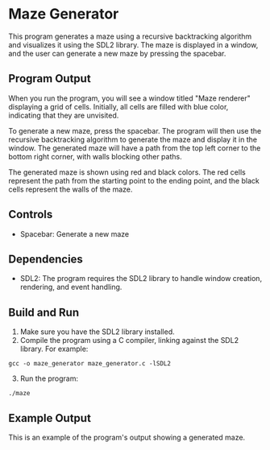 # Maze Generator

This program generates a maze using a recursive backtracking algorithm and visualizes it using the SDL2 library. The maze is displayed in a window, and the user can generate a new maze by pressing the spacebar.

## Program Output

When you run the program, you will see a window titled "Maze renderer" displaying a grid of cells. Initially, all cells are filled with blue color, indicating that they are unvisited.

To generate a new maze, press the spacebar. The program will then use the recursive backtracking algorithm to generate the maze and display it in the window. The generated maze will have a path from the top left corner to the bottom right corner, with walls blocking other paths.

The generated maze is shown using red and black colors. The red cells represent the path from the starting point to the ending point, and the black cells represent the walls of the maze.

## Controls

- Spacebar: Generate a new maze

## Dependencies

- SDL2: The program requires the SDL2 library to handle window creation, rendering, and event handling.

## Build and Run

1. Make sure you have the SDL2 library installed.
2. Compile the program using a C compiler, linking against the SDL2 library. For example:

`gcc -o maze_generator maze_generator.c -lSDL2`

3. Run the program:

`./maze`

## Example Output

This is an example of the program's output showing a generated maze.
